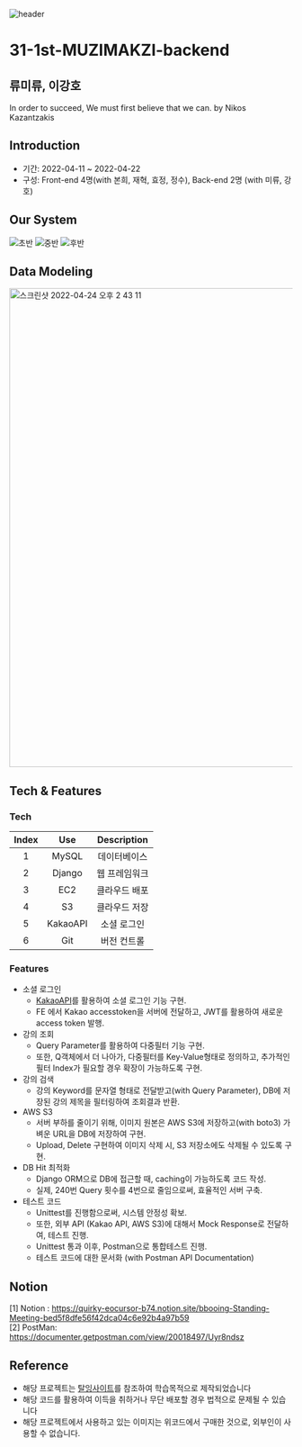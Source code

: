 ![header](https://capsule-render.vercel.app/api?type=wave&color=auto&height=300&section=header&text=BBooing%20&fontSize=90)
# 31-1st-MUZIMAKZI-backend
## 류미류, 이강호
In order to succeed, We must first believe that we can. by Nikos Kazantzakis

## Introduction
- 기간: 2022-04-11 ~ 2022-04-22
- 구성: Front-end 4명(with 본희, 재혁, 효정, 정수), Back-end 2명 (with 미류, 강호)

## Our System
![초반](https://user-images.githubusercontent.com/91510831/164958293-42e72cdf-2c3e-407b-a7fa-ec662bb2e327.gif)
![중반](https://user-images.githubusercontent.com/91510831/164958302-b9c0b99b-1417-478a-aa06-8525724763b5.gif)
![후반](https://user-images.githubusercontent.com/91510831/164958305-2b386973-3ac5-4405-843c-8b9b72394ef0.gif)

## Data Modeling
<img width="851" alt="스크린샷 2022-04-24 오후 2 43 11" src="https://user-images.githubusercontent.com/91510831/164958343-2a3bf5a5-71da-44e2-b5b8-7b3c732a8f54.png">

## Tech & Features
### Tech
|Index|Use|Description|
|:---:|:---:|:---:|
|1|MySQL|데이터베이스|
|2|Django|웹 프레임워크|
|3|EC2|클라우드 배포|
|4|S3|클라우드 저장|
|5|KakaoAPI|소셜 로그인|
|6|Git|버전 컨트롤|

### Features
- 소셜 로그인
    - [KakaoAPI](https://developers.kakao.com/)를 활용하여 소셜 로그인 기능 구현.
    - FE 에서 Kakao accesstoken을 서버에 전달하고, JWT를 활용하여 새로운 access token 발행.
- 강의 조회
    - Query Parameter를 활용하여 다중필터 기능 구현.
    - 또한, Q객체에서 더 나아가, 다중필터를 Key-Value형태로 정의하고, 추가적인 필터 Index가 필요할 경우 확장이 가능하도록 구현.
- 강의 검색
    - 강의 Keyword를 문자열 형태로 전달받고(with Query Parameter), DB에 저장된 강의 제목을 필터링하여 조회결과 반환.
- AWS S3 
    - 서버 부하를 줄이기 위해, 이미지 원본은 AWS S3에 저장하고(with boto3) 가벼운 URL을 DB에 저장하여 구현.
    - Upload, Delete 구현하여 이미지 삭제 시, S3 저장소에도 삭제될 수 있도록 구현.
- DB Hit 최적화
    - Django ORM으로 DB에 접근할 때, caching이 가능하도록 코드 작성.
    - 실제, 240번 Query 횟수를 4번으로 줄임으로써, 효율적인 서버 구축.
- 테스트 코드
    - Unittest를 진행함으로써, 시스템 안정성 확보.
    - 또한, 외부 API (Kakao API, AWS S3)에 대해서 Mock Response로 전달하여, 테스트 진행.
    - Unittest 통과 이후, Postman으로 통합테스트 진행.
    - 테스트 코드에 대한 문서화 (with Postman API Documentation)


## Notion
[1] Notion : https://quirky-eocursor-b74.notion.site/bbooing-Standing-Meeting-bed5f8dfe56f42dca04c6e92b4a97b59 <br>
[2] PostMan: https://documenter.getpostman.com/view/20018497/Uyr8ndsz

## Reference
- 해당 프로젝트는 [탈잉사이트](https://taling.me/?utm_source=google&utm_medium=cpc&utm_campaign=p2p&utm_content=pc_%EB%B8%8C%EB%9E%9C%EB%93%9C_00.%EC%9D%BC%EB%B0%98&utm_term=%ED%83%88%EC%9E%89&gclid=CjwKCAjwx46TBhBhEiwArA_DjNhbnjzjYyzERizl8zjsFwD3I8asbAkPDnjRL7h-Et2Axx62f2NFHRoCGo0QAvD_BwE)를 참조하여 학습목적으로 제작되었습니다
- 해당 코드를 활용하여 이득을 취하거나 무단 배포할 경우 법적으로 문제될 수 있습니다
- 해당 프로젝트에서 사용하고 있는 이미지는 위코드에서 구매한 것으로, 외부인이 사용할 수 없습니다.
